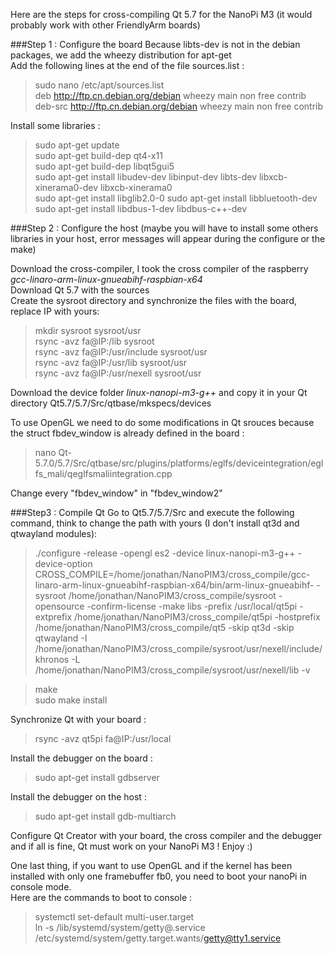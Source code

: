 Here are the steps for cross-compiling Qt 5.7 for the NanoPi M3 (it would probably work with other FriendlyArm boards) 

###Step 1 : Configure the board 
Because libts-dev is not in the debian packages, we add the wheezy distribution for apt-get   
Add the following lines at the end of the file sources.list :       
> sudo nano /etc/apt/sources.list  
> deb http://ftp.cn.debian.org/debian wheezy main non free contrib  
> deb-src http://ftp.cn.debian.org/debian wheezy main non free contrib 

Install some libraries : 
> sudo apt-get update  
> sudo apt-get build-dep qt4-x11  
> sudo apt-get build-dep libqt5gui5  
> sudo apt-get install libudev-dev libinput-dev libts-dev libxcb-xinerama0-dev libxcb-xinerama0  
> sudo apt-get install libglib2.0-0 
> sudo apt-get install libbluetooth-dev   
> sudo apt-get install libdbus-1-dev libdbus-c++-dev  

###Step 2 : Configure the host 
(maybe you will have to install some others libraries in your host, error messages will appear during the configure or the make)  

Download the cross-compiler, I took the cross compiler of the raspberry _gcc-linaro-arm-linux-gnueabihf-raspbian-x64_  
Download Qt 5.7 with the sources  
Create the sysroot directory and synchronize the files with the board, replace IP with yours:    

> mkdir sysroot sysroot/usr     
> rsync -avz fa@IP:/lib sysroot  
> rsync -avz fa@IP:/usr/include sysroot/usr  
> rsync -avz fa@IP:/usr/lib sysroot/usr  
> rsync -avz fa@IP:/usr/nexell sysroot/usr  

Download the device folder _linux-nanopi-m3-g++_ and copy it in your Qt directory Qt5.7/5.7/Src/qtbase/mkspecs/devices

To use OpenGL we need to do some modifications in Qt srouces because the struct fbdev_window is already defined in the board :  
> nano Qt-5.7.0/5.7/Src/qtbase/src/plugins/platforms/eglfs/deviceintegration/eglfs_mali/qeglfsmaliintegration.cpp

Change every "fbdev_window" in "fbdev_window2"

###Step3 : Compile Qt
Go to Qt5.7/5.7/Src and execute the following command, think to change the path with yours (I don't install qt3d and qtwayland modules):
> ./configure -release -opengl es2 -device linux-nanopi-m3-g++ -device-option CROSS_COMPILE=/home/jonathan/NanoPIM3/cross_compile/gcc-linaro-arm-linux-gnueabihf-raspbian-x64/bin/arm-linux-gnueabihf- -sysroot /home/jonathan/NanoPIM3/cross_compile/sysroot -opensource -confirm-license -make libs -prefix /usr/local/qt5pi -extprefix /home/jonathan/NanoPIM3/cross_compile/qt5pi -hostprefix /home/jonathan/NanoPIM3/cross_compile/qt5 -skip qt3d -skip qtwayland -I /home/jonathan/NanoPIM3/cross_compile/sysroot/usr/nexell/include/khronos -L /home/jonathan/NanoPIM3/cross_compile/sysroot/usr/nexell/lib -v  

> make  
> sudo make install  

Synchronize Qt with your board :  
> rsync -avz qt5pi fa@IP:/usr/local  

Install the debugger on the board :
> sudo apt-get install gdbserver

Install the debugger on the host :
> sudo apt-get install gdb-multiarch 

Configure Qt Creator with your board, the cross compiler and the debugger and if all is fine, Qt must work on your NanoPi M3 ! 
Enjoy :)

One last thing, if you want to use OpenGL and if the kernel has been installed with only one framebuffer fb0, you need to boot your nanoPi in console mode.  
Here are the commands to boot to console :  
> systemctl set-default multi-user.target  
> ln -s /lib/systemd/system/getty@.service /etc/systemd/system/getty.target.wants/getty@tty1.service  





  
  
